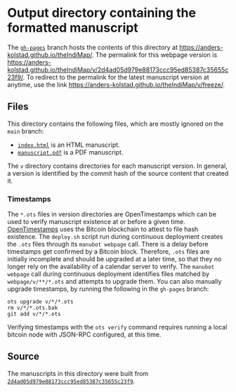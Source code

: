 # Output directory containing the formatted manuscript

The [`gh-pages`](https://github.com/anders-kolstad/theIndiMap/tree/gh-pages) branch hosts the contents of this directory at <https://anders-kolstad.github.io/theIndiMap/>.
The permalink for this webpage version is <https://anders-kolstad.github.io/theIndiMap/v/2d4ad05d979e88173ccc95ed85387c35655c23f9/>.
To redirect to the permalink for the latest manuscript version at anytime, use the link <https://anders-kolstad.github.io/theIndiMap/v/freeze/>.

## Files

This directory contains the following files, which are mostly ignored on the `main` branch:

+ [`index.html`](index.html) is an HTML manuscript.
+ [`manuscript.pdf`](manuscript.pdf) is a PDF manuscript.

The `v` directory contains directories for each manuscript version.
In general, a version is identified by the commit hash of the source content that created it.

### Timestamps

The `*.ots` files in version directories are OpenTimestamps which can be used to verify manuscript existence at or before a given time.
[OpenTimestamps](https://opentimestamps.org/) uses the Bitcoin blockchain to attest to file hash existence.
The `deploy.sh` script run during continuous deployment creates the `.ots` files through its `manubot webpage` call.
There is a delay before timestamps get confirmed by a Bitcoin block.
Therefore, `.ots` files are initially incomplete and should be upgraded at a later time, so that they no longer rely on the availability of a calendar server to verify.
The `manubot webpage` call during continuous deployment identifies files matched by `webpage/v/**/*.ots` and attempts to upgrade them.
You can also manually upgrade timestamps, by running the following in the `gh-pages` branch:

```shell
ots upgrade v/*/*.ots
rm v/*/*.ots.bak
git add v/*/*.ots
```

Verifying timestamps with the `ots verify` command requires running a local bitcoin node with JSON-RPC configured, at this time.

## Source

The manuscripts in this directory were built from
[`2d4ad05d979e88173ccc95ed85387c35655c23f9`](https://github.com/anders-kolstad/theIndiMap/commit/2d4ad05d979e88173ccc95ed85387c35655c23f9).
